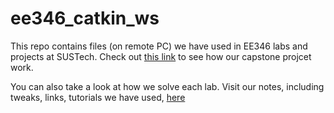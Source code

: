 # ee346_catkin_ws

This repo contains files (on remote PC) we have used in EE346 labs and projects at SUSTech. Check out [this link](https://ee346-sp21.suste.ch/) to see how our capstone projcet work. 

You can also take a look at how we solve each lab. Visit our notes, including tweaks, links, tutorials we have used, [here](https://www.notion.so/Shared-Lab-Notes-a0929b1c3a5e4e8796cf50cf06eb4f1d)


